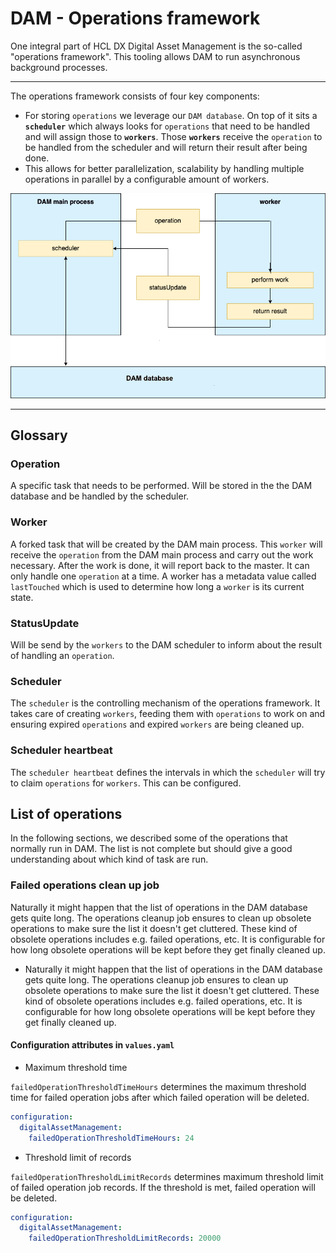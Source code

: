 # DAM - Operations framework 


One integral part of HCL DX Digital Asset Management is the so-called "operations framework". This tooling allows DAM to run asynchronous background processes.

--- 

The operations framework consists of four key components:

- For storing `operations` we leverage our `DAM database`. On top of it sits a **`scheduler`** which always looks for `operations` that need to be handled and will assign those to **`workers`**. Those **`workers`** receive the `operation` to be handled from the scheduler and will return their result after being done.
- This allows for better parallelization, scalability by handling multiple operations in parallel by a configurable amount of workers.

![Architectural Overview](.../../../../images/architectural_overview.png)
 
---
## Glossary

### Operation
A specific task that needs to be performed. Will be stored in the the DAM database and be handled by the scheduler.
### Worker
A forked task that will be created by the DAM main process. This `worker` will receive the `operation` from the DAM main process and carry out the work necessary. After the work is done, it will report back to the master. It can only handle one `operation` at a time. A worker has a metadata value called `lastTouched` which is used to determine how long a `worker` is its current state.


### StatusUpdate
Will be send by the `workers` to the DAM scheduler to inform about the result of handling an `operation`.
 

### Scheduler
The `scheduler` is the controlling mechanism of the operations framework. It takes care of creating `workers`, feeding them with `operations` to work on and ensuring expired `operations` and expired `workers` are being cleaned up.

### Scheduler heartbeat
The `scheduler heartbeat` defines the intervals in which the `scheduler` will try to claim `operations` for `workers`. This can be configured.


## List of operations

In the following sections, we described some of the operations that normally run in DAM. The list is not complete but should give a good understanding about which kind of task are run.

### Failed operations clean up job

Naturally it might happen that the list of operations in the DAM database gets quite long. The operations cleanup job ensures to clean up obsolete operations to make sure the list it doesn't get cluttered. These kind of obsolete operations includes e.g. failed operations, etc. It is configurable for how long obsolete operations will be kept before they get finally cleaned up.
-   Naturally it might happen that the list of operations in the DAM database gets quite long. The operations cleanup job ensures to clean up obsolete operations to make sure the list it doesn't get cluttered. These kind of obsolete operations includes e.g. failed operations, etc. It is configurable for how long obsolete operations will be kept before they get finally cleaned up.

#### Configuration attributes in `values.yaml`


- Maximum threshold time

`failedOperationThresholdTimeHours` determines the maximum threshold time for failed operation jobs after which failed operation will be deleted. 

```yaml
configuration:
  digitalAssetManagement:
    failedOperationThresholdTimeHours: 24
```

- Threshold limit of records

`failedOperationThresholdLimitRecords` determines maximum threshold limit of failed operation job records. If the threshold is met, failed operation will be deleted.

```yaml
configuration:
  digitalAssetManagement:
    failedOperationThresholdLimitRecords: 20000
```